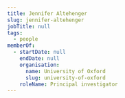 ```yaml
---
title: Jennifer Altehenger
slug: jennifer-altehenger
jobTitle: null
tags:
  - people
memberOf:
  - startDate: null
    endDate: null
    organisation:
      name: University of Oxford
      slug: university-of-oxford
    roleName: Principal investigator
---
```

